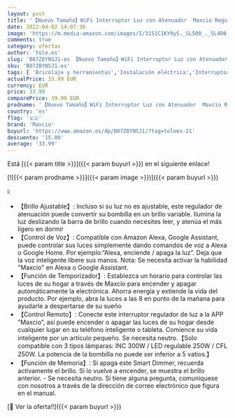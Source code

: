 ```yaml
---
layout: post
title: '【Nuevo Tamaño】WiFi Interruptor Luz con Atenuador  Maxcio Regulador de Luz WiFi de Pared Táctil  Interruptor Wifi Dimmer Control de APP y Voz  con Temporizador  Compatible con Alexa/Google Home'
date: 2022-04-02 14:07:30
image: 'https://m.media-amazon.com/images/I/3151C1KY9yS._SL500_._SL400_.jpg'
comments: true
category: ofertas
author: 'tole.es'
slug: 'B07Z8YNSJ1-es 【Nuevo Tamaño】WiFi Interruptor Luz con Atenuador Maxcio...'
sku: 'B07Z8YNSJ1-es'
tags: [ 'Bricolaje y herramientas','Instalación eléctrica','Interruptores y reguladores de luz','Reguladores de intensidad','google','home','maxcio', ]
actualPrice: 33.99 EUR
currency: EUR
price: 33.99
comparePrice: 39.99 EUR
prodname: '【Nuevo Tamaño】WiFi Interruptor Luz con Atenuador  Maxcio Regulador de Luz WiFi de Pared Táctil  Interruptor Wifi Dimmer Control de APP y Voz  con Temporizador  Compatible con Alexa/Google Home'
country: 'es'
flag: '🇪🇸'
brand: 'Maxcio'
buyurl: 'https://www.amazon.es/dp/B07Z8YNSJ1/?tag=tolees-21'
descuento: '15.00'
average: '33.99'
---
```


Está [{{< param title >}}]({{< param buyurl >}}) en el siguiente enlace!

[![{{< param prodname >}}]({{< param image >}})]({{< param buyurl >}})

ℹ️:

- 【Brillo Ajustable】: Incluso si su luz no es ajustable, este regulador de atenuación puede convertir su bombilla en un brillo variable. Ilumina la luz deslizando la barra de brillo cuando necesites leer, y atenúa el más ligero en dormir
- 【Control de Voz】: Compatible con Amazon Alexa, Google Assistant, puede controlar sus luces simplemente dando comandos de voz a Alexa o Google Home. Por ejemplo:“Alexa, enciende / apaga la luz”. Deja que la voz inteligente libere sus manos. Nota: Se necesita activar la habilidad "Maxcio" en Alexa o Google Assistant.
- 【Función de Temporizador】: Establezca un horario para controlar las luces de su hogar a través de Maxcio para encender y apagar automáticamente la electrónica. Ahorra energía y extiende la vida del producto. Por ejemplo, abra la luces a las 8 en punto de la mañana para ayudarle a despertarse de su sueño
- 【Control Remoto】: Conecte este interruptor regulador de luz a la APP ”Maxcio”, así puede encender o apagar las luces de su hogar desde cualquier lugar en su teléfono inteligente o tableta. Comience su vida inteligente por un artículo pequeño. Se necesita neutro.【Solo compatible con 3 tipos lámparas: INC 300W / LED regulable 250W / CFL 250W. La potencia de la bombilla no puede ser inferior a 5 vatios.】
- 【Función de Memoria】: Si apaga este Smart Dimmer, recuerda activamente el brillo. Si lo vuelve a encender, se muestra el brillo anterior. - Se necesita neutro. Si tiene alguna pregunta, comuníquese con nosotros a través de la dirección de correo electrónico que figura en el manual.

[🛒 Ver la oferta!!]({{< param buyurl >}})
